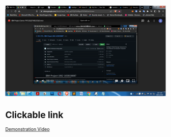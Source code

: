 ![Reference Image](Isolated.png "Title")

# Clickable link
[Demonstration Video](https://drive.google.com/file/d/1eoa7_1q5_ygTlTQZOt4Bgo2P5f5MZwL4/view?usp=sharingg)

